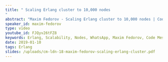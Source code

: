 ```yaml
---
title: " Scaling Erlang cluster to 10,000 nodes
"
abstract: "Maxim Fedorov - Scaling Erlang cluster to 10,000 nodes | Code Mesh LDN 18"
speaker_id: maxim-fedorov
type: video
youtube_id: FJQyv26tFZ8
keywords: Erlang, Scalability, Nodes, WhatsApp, Maxim Fedorov, Code Mesh LDN
date: 2019-01-10
tags: Erlang
slides: /uploads/cm-ldn-18-maxim-fedorov-scaling-erlang-cluster.pdf
---
```


